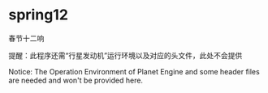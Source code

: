 # spring12
春节十二响

提醒：此程序还需“行星发动机”运行环境以及对应的头文件，此处不会提供

Notice: The Operation Environment of Planet Engine and some header files are needed and won't be provided here.